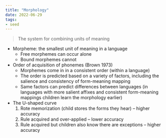 ```yaml
---
title: "Morphology"
date: 2022-06-29
tags:
- seed
---
```


> The system for combining units of meaning

- Morpheme: the smallest unit of meaning in a language
	- Free morphemes can occur alone
	- Bound morphemes cannot
- Order of acquisition of phonemes (Brown 1973)
	- Morphemes come in in a consistent order (within a language)
	- The order is predicted based on a variety of factors, including the salience and consistency of form-meaning mapping
	- Same factors can predict differences between languages (in languages with more salient affixes and consistent form-meaning mappings children learn the morphology earlier)
- The U-shaped curve
	1. Rote memorization (child stores the forms they hear) – higher accuracy
	2. Rule acquired and over-applied – lower accuracy
	3. Rule acquired but children also know there are exceptions – higher accuracy